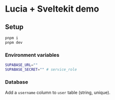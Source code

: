 # Lucia + Sveltekit demo

## Setup

```bash
pnpm i
pnpm dev
```

### Environment variables

```bash
SUPABASE_URL=""
SUPABASE_SECRET="" # service_role
```

### Database

Add a `username` column to `user` table (string, unique).
